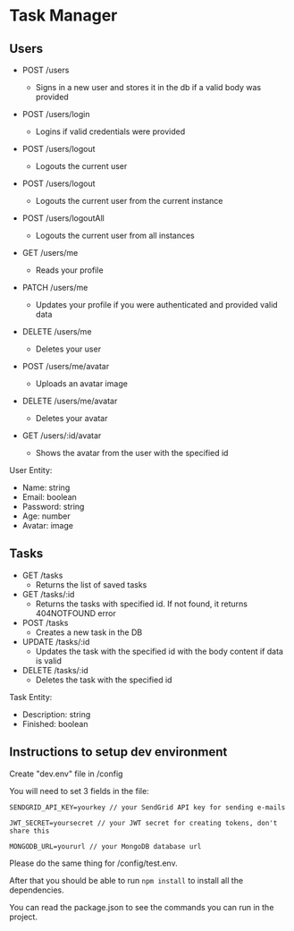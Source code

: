 # Task Manager
## Users
- POST /users
  - Signs in a new user and stores it in the db if a valid body was provided
  
- POST /users/login
  - Logins if valid credentials were provided
  
- POST /users/logout
  - Logouts the current user
  
- POST /users/logout
  - Logouts the current user from the current instance
  
- POST /users/logoutAll
  - Logouts the current user from all instances
  
- GET /users/me
  - Reads your profile
  
- PATCH /users/me
  - Updates your profile if you were authenticated and provided valid data
  
- DELETE /users/me
  - Deletes your user
  
- POST /users/me/avatar
  - Uploads an avatar image
  
- DELETE /users/me/avatar
  - Deletes your avatar
  
- GET /users/:id/avatar
  - Shows the avatar from the user with the specified id

User Entity:
  - Name: string
  - Email: boolean
  - Password: string
  - Age: number
  - Avatar: image
  
  ## Tasks
- GET /tasks
  - Returns the list of saved tasks
- GET /tasks/:id
  - Returns the tasks with specified id. If not found, it returns 404NOTFOUND error
- POST /tasks
  - Creates a new task in the DB
- UPDATE /tasks/:id
  - Updates the task with the specified id with the body content if data is valid
- DELETE /tasks/:id
  - Deletes the task with the specified id

Task Entity:
  - Description: string
  - Finished: boolean


## Instructions to setup dev environment
Create "dev.env" file in /config

You will need to set 3 fields in the file:

`
SENDGRID_API_KEY=yourkey // your SendGrid API key for sending e-mails
`

`
JWT_SECRET=yoursecret // your JWT secret for creating tokens, don't share this
`

`
MONGODB_URL=yoururl // your MongoDB database url
`

Please do the same thing for /config/test.env.

After that you should be able to run `npm install` to install all the dependencies.

You can read the package.json to see the commands you can run in the project.
